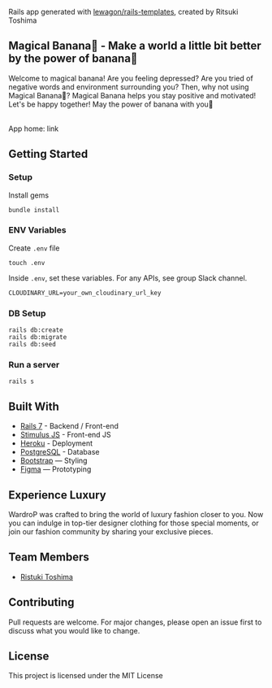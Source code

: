 Rails app generated with [lewagon/rails-templates](https://github.com/lewagon/rails-templates), created by Ritsuki Toshima


## Magical Banana🍌 - Make a world a little bit better by the power of banana🍌
Welcome to magical banana! Are you feeling depressed? Are you tried of negative words and environment surrounding you? Then, why not using Magical Banana🍌? Magical Banana helps you stay positive and motivated! Let's be happy together! May the power of banana with you🍌 

<br>
App home: link
   
## Getting Started
### Setup

Install gems
```
bundle install
```

### ENV Variables
Create `.env` file
```
touch .env
```
Inside `.env`, set these variables. For any APIs, see group Slack channel.
```
CLOUDINARY_URL=your_own_cloudinary_url_key
```

### DB Setup
```
rails db:create
rails db:migrate
rails db:seed
```

### Run a server
```
rails s
```

## Built With
- [Rails 7](https://guides.rubyonrails.org/) - Backend / Front-end
- [Stimulus JS](https://stimulus.hotwired.dev/) - Front-end JS
- [Heroku](https://heroku.com/) - Deployment
- [PostgreSQL](https://www.postgresql.org/) - Database
- [Bootstrap](https://getbootstrap.com/) — Styling
- [Figma](https://www.figma.com) — Prototyping

## Experience Luxury
WardroP was crafted to bring the world of luxury fashion closer to you. Now you can indulge in top-tier designer clothing for those special moments, or join our fashion community by sharing your exclusive pieces.

## Team Members
- [Ristuki Toshima](https://github.com/Ritsuki-Toshima)

## Contributing
Pull requests are welcome. For major changes, please open an issue first to discuss what you would like to change.

## License
This project is licensed under the MIT License
